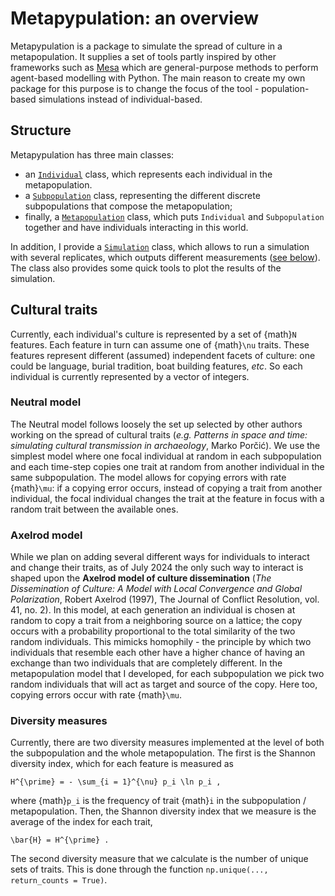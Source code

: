 # Metapypulation: an overview

Metapypulation is a package to simulate the spread of culture in a metapopulation. It supplies a set of tools partly inspired by other frameworks such as [Mesa](https://mesa.readthedocs.io/en/stable/overview.html) which are general-purpose methods to perform agent-based modelling with Python. The main reason to create my own package for this purpose is to change the focus of the tool - population-based simulations instead of individual-based.

## Structure

Metapypulation has three main classes:

- an [`Individual`](https://mtomasini.github.io/MetapopulationsPython/metapypulation.html#module-metapypulation.individual) class, which represents each individual in the metapopulation.
- a [`Subpopulation`](https://mtomasini.github.io/MetapopulationsPython/metapypulation.html#module-metapypulation.subpopulation) class, representing the different discrete subpopulations that compose the metapopulation;
- finally, a [`Metapopulation`](https://mtomasini.github.io/MetapopulationsPython/metapypulation.html#module-metapypulation.metapopulation) class, which puts `Individual` and `Subpopulation` together and have individuals interacting in this world.

In addition, I provide a [`Simulation`](https://mtomasini.github.io/MetapopulationsPython/metapypulation.html#module-metapypulation.simulation) class, which allows to run a simulation with several replicates, which outputs different measurements ([see below](#diversity-measures)). The class also provides some quick tools to plot the results of the simulation.

## Cultural traits

Currently, each individual's culture is represented by a set of {math}`N` features. Each feature in turn can assume one of {math}`\nu` traits. These features represent different (assumed) independent facets of culture: one could be language, burial tradition, boat building features, *etc*. So each individual is currently represented by a vector of integers.

### Neutral model

The Neutral model follows loosely the set up selected by other authors working on the spread of cultural traits (_e.g._ *Patterns in space and time: simulating cultural transmission in archaeology*, Marko Porčić). We use the simplest model where one focal individual at random in each subpopulation and each time-step copies one trait at random from another individual in the same subpopulation. The model allows for copying errors with rate {math}`\mu`: if a copying error occurs, instead of copying a trait from another individual, the focal individual changes the trait at the feature in focus with a random trait between the available ones. 

### Axelrod model

While we plan on adding several different ways for individuals to interact and change their traits, as of July 2024 the only such way to interact is shaped upon the **Axelrod model of culture dissemination** (*The Dissemination of Culture: A Model with Local Convergence and Global Polarization*, Robert Axelrod (1997), The Journal of Conflict Resolution, vol. 41, no. 2). In this model, at each generation an individual is chosen at random to copy a trait from a neighboring source on a lattice; the copy occurs with a probability proportional to the total similarity of the two random individuals. This mimicks homophily - the principle by which two individuals that resemble each other have a higher chance of having an exchange than two individuals that are completely different. In the metapopulation model that I developed, for each subpopulation we pick two random individuals that will act as target and source of the copy. Here too, copying errors occur with rate {math}`\mu`.

### Diversity measures

Currently, there are two diversity measures implemented at the level of both the subpopulation and the whole metapopulation. The first is the Shannon diversity index, which for each feature is measured as

```{math}
H^{\prime} = - \sum_{i = 1}^{\nu} p_i \ln p_i ,
```

where {math}`p_i` is the frequency of trait {math}`i` in the subpopulation / metapopulation. Then, the Shannon diversity index that we measure is the average of the index for each trait,

```{math}
\bar{H} = H^{\prime} .
```

The second diversity measure that we calculate is the number of unique sets of traits. This is done through the function `np.unique(..., return_counts = True)`.
